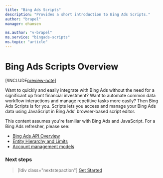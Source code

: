 ```yaml
---
title: "Bing Ads Scripts"
description: "Provides a short introduction to Bing Ads Scripts."
author: "brapel"
manager: ehansen

ms.author: "v-brapel"
ms.service: "bingads-scripts"
ms.topic: "article"
---
```


# Bing Ads Scripts Overview

[!INCLUDE[preview-note](./includes/preview-note.md)]

Want to quickly and easily integrate with Bing Ads without the need for a significant up front financial investment? Want to automate common data workflow interactions and manage repetitive tasks more easily? Then Bing Ads Scripts is for you. Scripts lets you access and manage your Bing Ads data using JavaScript in Bing Ads' browser-based script editor.

This content assumes you're familiar with Bing Ads and JavaScript. For a Bing Ads refresher, please see:

- [Bing Ads API Overview](../bingads-12/guides/index.md)
- [Entity Hierarchy and Limits](../bingads-12/guides/entity-hierarchy-limits.md) 
- [Account management models](../bingads-12/guides/customer-accounts.md)

### Next steps

> [!div class="nextstepaction"]
> [Get Started](./get-started.md)

